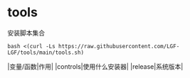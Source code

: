 # tools
安装脚本集合

```shell
bash <(curl -Ls https://raw.githubusercontent.com/LGF-LGF/tools/main/tools.sh)
```
|变量/函数|作用|
|controls|使用什么安装器|
|release|系统版本|